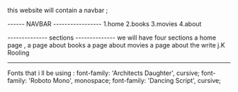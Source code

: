 this website will contain a navbar ;

------ NAVBAR -----------------
1.home 
2.books
3.movies
4.about 

-------------- sections --------------
we will have four sections 
a home page ,
a page about books
a page about movies 
a page about the write j.K Rooling

-----------------------------------------
Fonts that i ll be using : 
        font-family: 'Architects Daughter', cursive;
        font-family: 'Roboto Mono', monospace;
        font-family: 'Dancing Script', cursive;